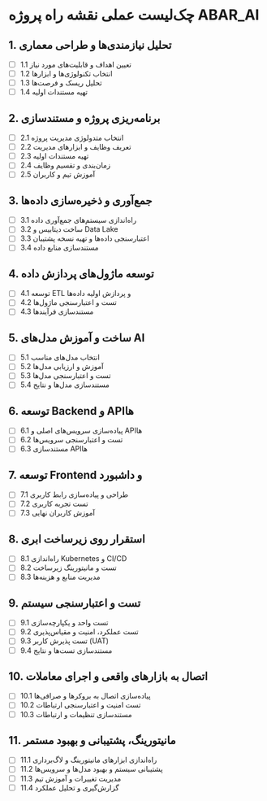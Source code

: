 # چک‌لیست عملی نقشه راه پروژه ABAR_AI

## 1. تحلیل نیازمندی‌ها و طراحی معماری
- [ ] 1.1 تعیین اهداف و قابلیت‌های مورد نیاز
- [ ] 1.2 انتخاب تکنولوژی‌ها و ابزارها
- [ ] 1.3 تحلیل ریسک و فرصت‌ها
- [ ] 1.4 تهیه مستندات اولیه

## 2. برنامه‌ریزی پروژه و مستندسازی
- [ ] 2.1 انتخاب متدولوژی مدیریت پروژه
- [ ] 2.2 تعریف وظایف و ابزارهای مدیریت
- [ ] 2.3 تهیه مستندات اولیه
- [ ] 2.4 زمان‌بندی و تقسیم وظایف
- [ ] 2.5 آموزش تیم و کاربران

## 3. جمع‌آوری و ذخیره‌سازی داده‌ها
- [ ] 3.1 راه‌اندازی سیستم‌های جمع‌آوری داده
- [ ] 3.2 ساخت دیتابیس و Data Lake
- [ ] 3.3 اعتبارسنجی داده‌ها و تهیه نسخه پشتیبان
- [ ] 3.4 مستندسازی منابع داده

## 4. توسعه ماژول‌های پردازش داده
- [ ] 4.1 توسعه ETL و پردازش اولیه داده‌ها
- [ ] 4.2 تست و اعتبارسنجی ماژول‌ها
- [ ] 4.3 مستندسازی فرآیندها

## 5. ساخت و آموزش مدل‌های AI
- [ ] 5.1 انتخاب مدل‌های مناسب
- [ ] 5.2 آموزش و ارزیابی مدل‌ها
- [ ] 5.3 تست و اعتبارسنجی مدل‌ها
- [ ] 5.4 مستندسازی مدل‌ها و نتایج

## 6. توسعه Backend و APIها
- [ ] 6.1 پیاده‌سازی سرویس‌های اصلی و APIها
- [ ] 6.2 تست و اعتبارسنجی سرویس‌ها
- [ ] 6.3 مستندسازی APIها

## 7. توسعه Frontend و داشبورد
- [ ] 7.1 طراحی و پیاده‌سازی رابط کاربری
- [ ] 7.2 تست تجربه کاربری
- [ ] 7.3 آموزش کاربران نهایی

## 8. استقرار روی زیرساخت ابری
- [ ] 8.1 راه‌اندازی Kubernetes و CI/CD
- [ ] 8.2 تست و مانیتورینگ زیرساخت
- [ ] 8.3 مدیریت منابع و هزینه‌ها

## 9. تست و اعتبارسنجی سیستم
- [ ] 9.1 تست واحد و یکپارچه‌سازی
- [ ] 9.2 تست عملکرد، امنیت و مقیاس‌پذیری
- [ ] 9.3 تست پذیرش کاربر (UAT)
- [ ] 9.4 مستندسازی تست‌ها و نتایج

## 10. اتصال به بازارهای واقعی و اجرای معاملات
- [ ] 10.1 پیاده‌سازی اتصال به بروکرها و صرافی‌ها
- [ ] 10.2 تست امنیت و اعتبارسنجی ارتباطات
- [ ] 10.3 مستندسازی تنظیمات و ارتباطات

## 11. مانیتورینگ، پشتیبانی و بهبود مستمر
- [ ] 11.1 راه‌اندازی ابزارهای مانیتورینگ و لاگ‌برداری
- [ ] 11.2 پشتیبانی سیستم و بهبود مدل‌ها و سرویس‌ها
- [ ] 11.3 مدیریت تغییرات و آموزش تیم
- [ ] 11.4 گزارش‌گیری و تحلیل عملکرد
